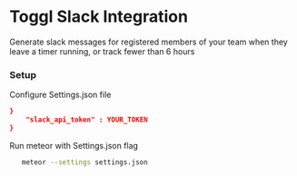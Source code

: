 # Toggl Slack Integration

Generate slack messages for registered members of your team when they leave a timer running, or track fewer than 6 hours

### Setup

Configure Settings.json file

```json
}
    "slack_api_token" : YOUR_TOKEN
}
```

Run meteor with Settings.json flag

```sh
   meteor --settings settings.json
```
